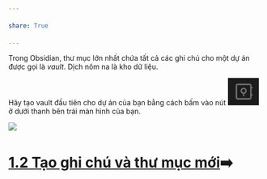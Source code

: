 ```yaml
---
  
share: True
  
---
```

  
Trong Obsidian, thư mục lớn nhất chứa tất cả các ghi chú cho một dự án được gọi là *vault*. Dịch nôm na là kho dữ liệu.
  

  
Hãy tạo vault đầu tiên cho dự án của bạn bằng cách bấm vào nút ![30](../../Open%20another%20vault.png) ở dưới thanh bên trái màn hình của bạn.
  

  
![](https://forum.obsidian.md/uploads/default/original/3X/2/2/2210517675f2efd328409ba185d14ef0b35ac280.png) 
  
# [1.2 Tạo ghi chú và thư mục mới](./1.2%20T%E1%BA%A1o%20ghi%20ch%C3%BA%20v%C3%A0%20th%C6%B0%20m%E1%BB%A5c%20m%E1%BB%9Bi.md)➡️
  
